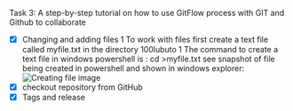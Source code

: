 
Task 3: A step-by-step tutorial on how to use GitFlow process with GIT and Github to collaborate
 - [x] Changing and adding files
	1 To work with files first create a text file called myfile.txt in the directory 100lubuto 
	1 The command to create a text file in windows powershell is :
	cd >myfile.txt
	see snapshot of file being created in powershell and shown in windows explorer:
	![Creating file image](/images/files.png)
 - [x] checkout repository from GitHub
 - [x] Tags and release